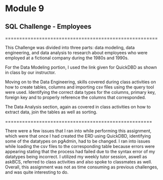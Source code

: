 # Module 9
## SQL Challenge - Employees

======================================================

This Challenge was divided into three parts: data modeling, data engineering, and data analysis to research about employees who were employed at a fictional company during the 1980s and 1990s.

For the Data Modeling portion, I used the link given for QuickDBD as shown in class by our instructor.

Moving on to the Data Engineering, skills covered during class activities on how to create tables, columns and importing csv files using the query tool were used. Identifying the correct data types for the columns, primary key, foreign key and to properly reference the columns that corresponded.

The Data Analysis section, again as covered in class activities on how to extract data, join the tables as well as sorting.

====================================================

There were a few issues that I ran into while performing this assignment, which were that once I had created the ERD using QuickDBD, identifying some of the datatypes on pgAdmin, had to be changed. I ran into issues while loading the csv files to the corresponding table because errors were appearing stating that the process had failed due to the syntax error of my datatypes being incorrect.
I utilized my weekly tutor session, aswell as askBCS, referred to class activities and also spoke to classmates as well. 
Overall, this assignment was not as time consuming as previous challenges, and was quite interesting to do.
